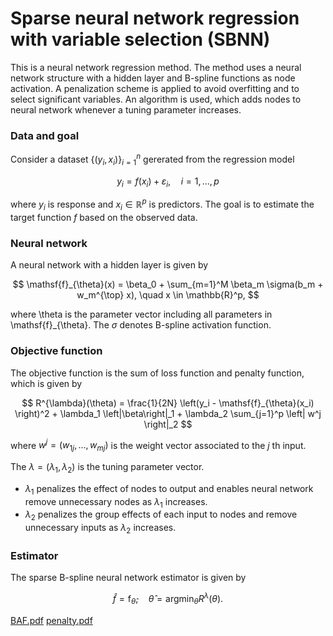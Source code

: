 # Sparse neural network regression with variable selection (SBNN)

This is a neural network regression method. 
The method uses a neural network structure with a hidden layer and B-spline functions as node activation.
A penalization scheme is applied to avoid overfitting and to select significant variables.
An algorithm is used, which adds nodes to neural network whenever a tuning parameter increases.

### Data and goal
Consider a dataset $\{(y_i, x_i) \}_{i=1}^n$ gererated from the regression model

$$
y_i = f(x_i) + \varepsilon_i, \quad i = 1, \ldots, p
$$

where $y_i$ is response and $x_i \in \mathbb{R}^p$ is predictors.
The goal is to estimate the target function $f$ based on the observed data.

### Neural network
A neural network with a hidden layer is given by

$$
\mathsf{f}_{\theta}(x) = \beta_0 + \sum_{m=1}^M \beta_m \sigma(b_m + w_m^{\top} x), \quad x \in \mathbb{R}^p,
$$

where \theta is the parameter vector including all parameters in \mathsf{f}_{\theta}.
The $\sigma$ denotes B-spline activation function.

### Objective function
The objective function is the sum of loss function and penalty function, which is given by

$$
R^{\lambda}(\theta) = \frac{1}{2N} \left(y_i - \mathsf{f}_{\theta}(x_i) \right)^2 + \lambda_1 \left|\beta\right|_1 + \lambda_2 \sum_{j=1}^p \left| w^j \right|_2
$$

where $w^j = (w_{1j}, \ldots, w_{mj})$ is the weight vector associated to the $j$ th input.


The $\lambda = (\lambda_1, \lambda_2)$ is the tuning parameter vector. 

- $\lambda_1$ penalizes the effect of nodes to output and enables neural network remove unnecessary nodes as $\lambda_1$ increases.
- $\lambda_2$ penalizes the group effects of each input to nodes and remove unnecessary inputs as $\lambda_2$ increases.

### Estimator
The sparse B-spline neural network estimator is given by 

$$
\hat f = \mathsf{f}_{\hat \theta}, \quad \hat \theta = \text{argmin}_{\theta} R^{\lambda}(\theta).
$$

[BAF.pdf](https://github.com/Jae-Kyung/Sparse-neural-network-regression-with-variable-selection/files/10957660/BAF.pdf)
[penalty.pdf](https://github.com/Jae-Kyung/Sparse-neural-network-regression-with-variable-selection/files/10957678/penalty.pdf)
